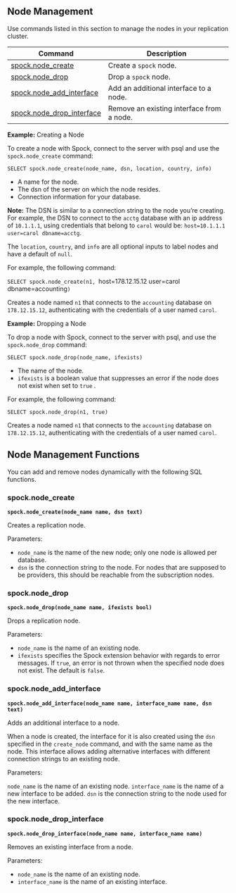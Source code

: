 ## Node Management

Use commands listed in this section to manage the nodes in your replication cluster.

| Command  | Description
|----------|-------------
| [spock.node_create](../../spock_ext/spock_functions/functions/spock_node_create) | Create a `spock` node.
| [spock.node_drop](../../spock_ext/spock_functions/functions/spock_node_drop) | Drop a `spock` node.
| [spock.node_add_interface](../../spock_ext/spock_functions/functions/spock_node_add_interface) | Add an additional interface to a node.
| [spock.node_drop_interface](../../spock_ext/spock_functions/functions/spock_node_drop_interface) | Remove an existing interface from a node.


**Example:** Creating a Node

To create a node with Spock, connect to the server with psql and use the `spock.node_create` command:

`SELECT spock.node_create(node_name, dsn, location, country, info)`

* A name for the node.
* The dsn of the server on which the node resides.
* Connection information for your database.

**Note:** The DSN is similar to a connection string to the node you’re creating. For example, the DSN to connect to the `acctg` database with an ip address of `10.1.1.1`, using credentials that belong to `carol` would be: 
`host=10.1.1.1 user=carol dbname=acctg`.

The `location`, `country`, and `info` are all optional inputs to label nodes and have a default of `null`. 

For example, the following command:

`SELECT spock.node_create(n1, `host=178.12.15.12 user=carol dbname=accounting`)`

Creates a node named `n1` that connects to the `accounting` database on `178.12.15.12`, authenticating with the credentials of a user named `carol`.

**Example:** Dropping a Node

To drop a node with Spock, connect to the server with psql, and use the `spock.node_drop` command:

`SELECT spock.node_drop(node_name, ifexists)`

* The name of the node.
* `ifexists` is a boolean value that suppresses an error if the node does not exist when set to `true` .

For example, the following command:

`SELECT spock.node_drop(n1, true)`

Creates a node named `n1` that connects to the `accounting` database on `178.12.15.12`, authenticating with the credentials of a user named `carol`.


## Node Management Functions

You can add and remove nodes dynamically with the following SQL functions.

### spock.node_create

**`spock.node_create(node_name name, dsn text)`**

Creates a replication node.

Parameters:

- `node_name` is the name of the new node; only one node is allowed per database.
- `dsn` is the connection string to the node. For nodes that are supposed to be providers, this should be reachable from the subscription nodes.

### spock.node_drop

**`spock.node_drop(node_name name, ifexists bool)`**
  
Drops a replication node.

Parameters:

- `node_name` is the name of an existing node.
- `ifexists` specifies the Spock extension behavior with regards to error messages. If `true`, an error is not thrown when the specified node does not exist. The default is `false`.

### spock.node_add_interface

**`spock.node_add_interface(node_name name, interface_name name, dsn text)`**

Adds an additional interface to a node.

When a node is created, the interface for it is also created using the `dsn` specified in the `create_node` command, and with the same name as the node. This interface allows adding alternative interfaces with different connection strings to an existing node.

Parameters:

`node_name` is the name of an existing node.
`interface_name` is the name of a new interface to be added.
`dsn` is the connection string to the node used for the new interface.

### spock.node_drop_interface

**`spock.node_drop_interface(node_name name, interface_name name)`**

Removes an existing interface from a node.

Parameters:

- `node_name` is the name of an existing node.
- `interface_name` is the name of an existing interface.

